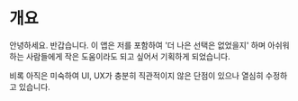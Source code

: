 # 개요

안녕하세요. 반갑습니다.
이 앱은 저를 포함하여 '더 나은 선택은 없었을지' 하며 아쉬워 하는 사람들에게
작은 도움이라도 되고 싶어서 기획하게 되었습니다.

비록 아직은 미숙하여 UI, UX가 충분히 직관적이지 않은 단점이 있으나 열심히 수정하고 있습니다.